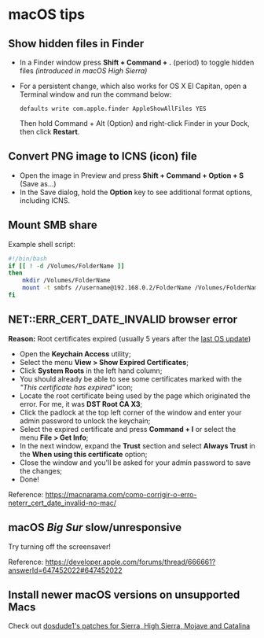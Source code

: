 # macOS tips

## Show hidden files in Finder

* In a Finder window press **Shift + Command + .** (period) to toggle hidden files *(introduced in macOS High Sierra)*

* For a persistent change, which also works for OS X El Capitan, open a Terminal window and run the command below:
  ```shell
  defaults write com.apple.finder AppleShowAllFiles YES
  ```
  Then hold Command + Alt (Option) and right-click Finder in your Dock, then click **Restart**.

## Convert PNG image to ICNS (icon) file

* Open the image in Preview and press **Shift + Command + Option + S** (Save as...)
* In the Save dialog, hold the **Option** key to see additional format options, including ICNS.

## Mount SMB share

Example shell script:

```bash
#!/bin/bash
if [[ ! -d /Volumes/FolderName ]]
then
	mkdir /Volumes/FolderName
	mount -t smbfs //username@192.168.0.2/FolderName /Volumes/FolderName
fi
```

## NET::ERR_CERT_DATE_INVALID browser error

**Reason:** Root certificates expired (usually 5 years after the [last OS update](https://en.wikipedia.org/wiki/MacOS#Release_history))

* Open the **Keychain Access** utility;
* Select the menu **View > Show Expired Certificates**;
* Click **System Roots** in the left hand column;
* You should already be able to see some certificates marked with the *"This certificate has expired"* icon;
* Locate the root certificate being used by the page which originated the error. For me, it was **DST Root CA X3**;
* Click the padlock at the top left corner of the window and enter your admin password to unlock the keychain;
* Select the expired certificate and press **Command + I** or select the menu **File > Get Info**;
* In the next window, expand the **Trust** section and select **Always Trust** in the **When using this certificate** option;
* Close the window and you'll be asked for your admin password to save the changes;
* Done!

Reference: https://macnarama.com/como-corrigir-o-erro-neterr_cert_date_invalid-no-mac/

## macOS *Big Sur* slow/unresponsive

Try turning off the screensaver!

Reference: https://developer.apple.com/forums/thread/666661?answerId=647452022#647452022

## Install newer macOS versions on unsupported Macs

Check out [dosdude1's patches for Sierra, High Sierra, Mojave and Catalina](https://dosdude1.com/software.html)
